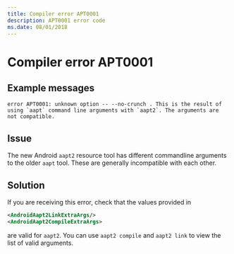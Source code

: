```yaml
---
title: Compiler error APT0001
description: APT0001 error code
ms.date: 08/01/2018
---
```

# Compiler error APT0001

## Example messages

```
error APT0001: unknown option -- --no-crunch . This is the result of using `aapt` command line arguments with `aapt2`. The arguments are not compatible.
```

## Issue

The new Android `aapt2` resource tool has different commandline arguments to the
older `aapt` tool. These are generally incompatible with each other.

## Solution

If you are receiving this error, check that the values provided in

```xml
<AndroidAapt2LinkExtraArgs/>
<AndroidAapt2CompileExtraArgs>
```

are valid for `aapt2`. You can use `aapt2 compile` and `aapt2 link` to view
the list of valid arguments.

